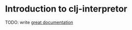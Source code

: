 # Introduction to clj-interpretor

TODO: write [great documentation](http://jacobian.org/writing/great-documentation/what-to-write/)
